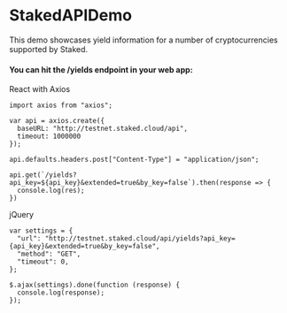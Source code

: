 # StakedAPIDemo

This demo showcases yield information for a number of cryptocurrencies supported by Staked. 

#### You can hit the /yields endpoint in your web app:

React with Axios
```javacript
import axios from "axios";

var api = axios.create({
  baseURL: "http://testnet.staked.cloud/api",
  timeout: 1000000
});

api.defaults.headers.post["Content-Type"] = "application/json";

api.get(`/yields?api_key=${api_key}&extended=true&by_key=false`).then(response => {
  console.log(res);
})
```


jQuery
```jquery
var settings = {
  "url": "http://testnet.staked.cloud/api/yields?api_key={api_key}&extended=true&by_key=false",
  "method": "GET",
  "timeout": 0,
};

$.ajax(settings).done(function (response) {
  console.log(response);
});
```
